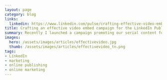 ```yaml
---
layout: page
category: blog
links:
  linkedin: https://www.linkedin.com/pulse/crafting-effective-video-embed-campaign-linkedin-ray-villalobos
title: Crafting an effective video embed campaign for the LinkedIn Publishing Platform
summary: Recently I launched a campaign promoting our serial content for LinkedIn learning which attained a large number of plays, shares and clickthroughs, so I wanted to share some of the things that worked well within our publishing platform.
images:
  hero: /assets/images/articles/effectivevideo.jpg
  thumb: /assets/images/articles/effectivevideo_tn.png
tags:
- LinkedIn
- marketing
- online publishing
- online marketing
---
```

